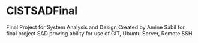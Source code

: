 # CISTSADFinal
Final Project for System Analysis and Design 
Created by Amine Sabil for final project SAD proving ability for use of GIT, Ubuntu Server, Remote SSH
